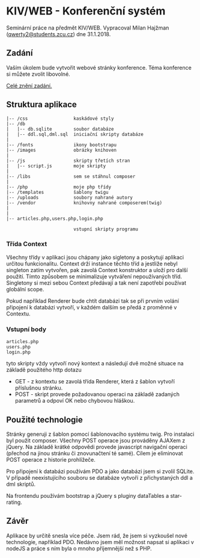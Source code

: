 # KIV/WEB - Konferenční systém

Seminární práce na předmět KIV/WEB. Vypracoval Milan Hajžman (qwerty2@students.zcu.cz) dne 31.1.2018.

## Zadání

Vaším úkolem bude vytvořit webové stránky konference.  Téma konference si můžete zvolit libovolné.

[Celé znění zadání.](SPECS.md)

## Struktura aplikace

```
|-- /css                 kaskádové styly
|-- /db
|   |-- db.sqlite        soubor databáze
|   |-- ddl.sql,dml.sql  iniciační skripty databáze
|
|-- /fonts               ikony bootstrapu
|-- /images              obrázky knihoven
|
|-- /js                  skripty třetích stran
|   |-- script.js        moje skripty
|
|-- /libs                sem se stáhnul composer
|
|-- /php                 moje php třídy
|-- /templates           šablony twigu
|-- /uploads             soubory nahrané autory
|-- /vendor              knihovny nahrané composerem(twig)
|
|
|-- articles.php,users.php,login.php 
                        
                         vstupní skripty programu
```
### Třída Context
Všechny třídy v aplikaci jsou chápany jako sigletony a poskytují aplikaci určitou funkcionalitu.
Context drží instance těchto tříd a jestliže nebyl singleton zatím vytvořen, 
pak zavolá Context konstruktor a uloží pro další použití. Tímto způsobem se minimalizuje vytváření nepoužívaných tříd.
Singletony si mezi sebou Context předávají a tak není zapotřebí používat globální scope.

Pokud například Renderer bude chtít databázi tak se při prvním volání připojení k databázi vytvoří, v každém dalším se předá z proměnné v Contextu.

### Vstupní body
```
articles.php
users.php
login.php
```

  tyto skripty vždy vytvoří nový kontext a následují dvě možné situace na základě použitého http dotazu
- GET - z kontextu se zavolá třída Renderer, která z šablon vytvoří příslušnou stránku.
- POST - skript provede požadovanou operaci na základě zadaných parametrů a odpoví OK nebo chybovou hláškou.


## Použité technologie

Stránky generuji z šablon pomocí šablonovacího systému twig. Pro instalaci byl použit composer.
Všechny POST operace jsou prováděny AJAXem z jQuery. Na základě krátké odpovědi provede javascript navigační operaci (přechod na jinou stránku či znovunačtení té samé).
Cílem je eliminovat POST operace z historie prohlížeče.

Pro připojení k databázi používám PDO a jako databázi jsem si zvolil SQLite. V případě neexistujícího souboru se databáze vytvoří z přichystaných ddl a dml skriptů.

Na frontendu používám bootstrap a jQuery s pluginy dataTables a star-rating.

## Závěr
Aplikace by určitě snesla více péče.
 Jsem rád, že jsem si vyzkoušel nové technologie, například PDO.
 Nedávno jsem měl možnost napsat si aplikaci v nodeJS a práce s ním byla o mnoho příjemnější než s PHP.